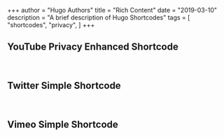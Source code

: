 +++
author = "Hugo Authors"
title = "Rich Content"
date = "2019-03-10"
description = "A brief description of Hugo Shortcodes"
tags = [
    "shortcodes",
    "privacy",
]
+++


## YouTube Privacy Enhanced Shortcode

<br>


## Twitter Simple Shortcode


<br>



## Vimeo Simple Shortcode
